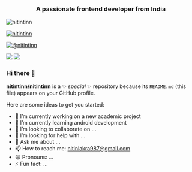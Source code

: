 <h3 align="center">A passionate frontend developer from India</h3>

<p align="left"> <img src="https://komarev.com/ghpvc/?username=nitintinn&label=Profile%20views&color=0e75b6&style=flat" alt="nitintinn" /> </p>

<p align="left"> <a href="https://github.com/ryo-ma/github-profile-trophy"><img src="https://github-profile-trophy.vercel.app/?username=nitintinn" alt="nitintinn" /></a> </p>

<p align="left"> <a href="https://twitter.com/nitintinn" target="blank"><img src="https://img.shields.io/twitter/follow/nitintin?logo=twitter&style=for-the-badge" alt="@nitintinn" /></a> </p>


![](https://komarev.com/ghpvc/?username=nitintinn&color=green)
![](https://www.linkedin.com/in/nitin-lakra-643977203/)
### Hi there 👋

**nitintinn/nitintinn** is a ✨ _special_ ✨ repository because its `README.md` (this file) appears on your GitHub profile.

Here are some ideas to get you started:

- 🔭 I’m currently working on a new academic project 
- 🌱 I’m currently learning android development
- 👯 I’m looking to collaborate on ...
- 🤔 I’m looking for help with ...
- 💬 Ask me about ...
- 📫 How to reach me: nitinlakra987@gmail.com
- 😄 Pronouns: ...
- ⚡ Fun fact: ...

